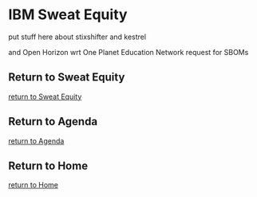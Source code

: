 # IBM Sweat Equity

put stuff here about stixshifter and kestrel

and Open Horizon wrt One Planet Education Network request for SBOMs


## Return to Sweat Equity
[return to Sweat Equity](../../SweatEquity)

## Return to Agenda
[return to Agenda](../../Agenda)

## Return to Home
[return to Home](../../index.md)
